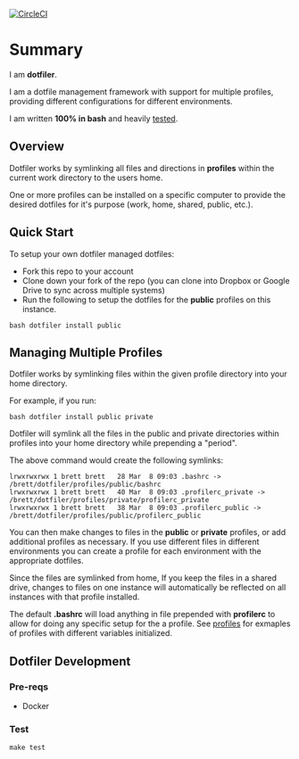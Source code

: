 [![CircleCI](https://circleci.com/gh/weavenet/dotfiler/tree/master.svg?style=svg)](https://circleci.com/gh/weavenet/dotfiler/tree/master)

# Summary

I am **dotfiler**.

I am a dotfile management framework with support for multiple profiles, providing different configurations for different environments.

I am written **100% in bash** and heavily [tested](https://circleci.com/gh/weavenet/dotfiler/tree/master).

## Overview

Dotfiler works by symlinking all files and directions in **profiles** within the current
work directory to the users home.

One or more profiles can be installed on a specific computer to provide
the desired dotfiles for it's purpose (work, home, shared, public, etc.).

## Quick Start

To setup your own dotfiler managed dotfiles:

* Fork this repo to your account
* Clone down your fork of the repo (you can clone into Dropbox or Google Drive to sync
across multiple systems) 
* Run the following to setup the dotfiles for the **public** profiles on this instance.

```
bash dotfiler install public
```

## Managing Multiple Profiles

Dotfiler works by symlinking files within the given profile directory into your home directory.

For example, if you run:

```
bash dotfiler install public private
```

Dotfiler will symlink all the files in the public and private directories within profiles
into your home directory while prepending a "period".

The above command would create the following symlinks:

```
lrwxrwxrwx 1 brett brett   28 Mar  8 09:03 .bashrc -> /brett/dotfiler/profiles/public/bashrc
lrwxrwxrwx 1 brett brett   40 Mar  8 09:03 .profilerc_private -> /brett/dotfiler/profiles/private/profilerc_private
lrwxrwxrwx 1 brett brett   38 Mar  8 09:03 .profilerc_public -> /brett/dotfiler/profiles/public/profilerc_public
```

You can then make changes to files in the **public** or **private** profiles, or
add additional profiles as necessary.  If you use different files in different
environments you can create a profile for each environment with the appropriate dotfiles.

Since the files are symlinked from home, If you keep the files in a shared
drive, changes to files on one instance will automatically be reflected on all
instances with that profile installed.

The default **.bashrc** will load anything in file prepended with **profilerc** to
allow for doing any specific setup for the a profile. See
[profiles](https://github.com/weavenet/dotfiler/tree/master/profiles)
for exmaples of profiles with different variables initialized.

## Dotfiler Development

### Pre-reqs

* Docker

### Test

```
make test
```

